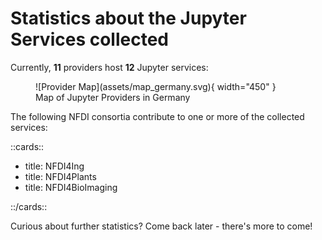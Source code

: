 
# Statistics about the Jupyter Services collected

Currently, **11** providers host **12** Jupyter services:

<figure markdown>
![Provider Map](assets/map_germany.svg){ width="450" }
    <figcaption>Map of Jupyter Providers in Germany</figcaption>
</figure>

The following NFDI consortia contribute to one or more of the collected services:

::cards::

- title: NFDI4Ing
- title: NFDI4Plants
- title: NFDI4BioImaging

::/cards::

Curious about further statistics? Come back later - there's more to come!

<!--
In total, the collected Jupyter Services provide XXX CPUs and XXX RAM to researchers. 
 
Currently, on average XXX users use Jupyter per day.
-->
